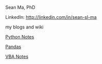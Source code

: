 Sean Ma, PhD

LinkedIn: http://linkedin.com/in/sean-sl-ma

my blogs and wiki

[Python Notes](Python.ipynb)

[Pandas](Python/Pandas.ipynb)

[VBA Notes](VBA.md)
